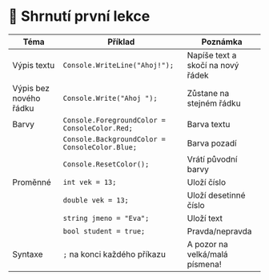 # 📘 Shrnutí první lekce

| Téma                   | Příklad                                        | Poznámka                          |
| ---------------------- | ---------------------------------------------- | --------------------------------- |
| Výpis textu            | `Console.WriteLine("Ahoj!");`                  | Napíše text a skočí na nový řádek |
| Výpis bez nového řádku | `Console.Write("Ahoj ");`                      | Zůstane na stejném řádku          |
| Barvy                  | `Console.ForegroundColor = ConsoleColor.Red;`  | Barva textu                       |
|                        | `Console.BackgroundColor = ConsoleColor.Blue;` | Barva pozadí                      |
|                        | `Console.ResetColor();`                        | Vrátí původní barvy               |
| Proměnné               | `int vek = 13;`                                | Uloží číslo                       |
|                        | `double vek = 13;`                             | Uloží desetinné číslo             |
|                        | `string jmeno = "Eva";`                        | Uloží text                        |
|                        | `bool student = true;`                         | Pravda/nepravda                   |
| Syntaxe                | `;` na konci každého příkazu                   | A pozor na velká/malá písmena!    |
